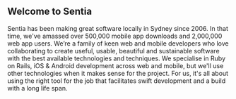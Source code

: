 ## Welcome to Sentia

Sentia has been making great software locally in Sydney since 2006. In that time, we've
amassed over 500,000 mobile app downloads and 2,000,000 web app users.
We’re a family of keen web and mobile developers who love collaborating to create useful,
usable, beautiful and sustainable software with the best available technologies and techniques.
We specialise in Ruby on Rails, iOS & Android development across web and mobile, but we'll
use other technologies when it makes sense for the project. For us, it's all about using the right
tool for the job that facilitates swift development and a build with a long life span.

<!--

**Here are some ideas to get you started:**

🙋‍♀️ A short introduction - what is your organization all about?
🌈 Contribution guidelines - how can the community get involved?
👩‍💻 Useful resources - where can the community find your docs? Is there anything else the community should know?
🍿 Fun facts - what does your team eat for breakfast?
🧙 Remember, you can do mighty things with the power of [Markdown](https://docs.github.com/github/writing-on-github/getting-started-with-writing-and-formatting-on-github/basic-writing-and-formatting-syntax)
-->

